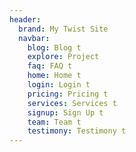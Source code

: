 ```yaml
---
header:
  brand: My Twist Site
  navbar:
    blog: Blog t
    explore: Project
    faq: FAQ t
    home: Home t
    login: Login t
    pricing: Pricing t
    services: Services t
    signup: Sign Up t
    team: Team t
    testimony: Testimony t
---
```


